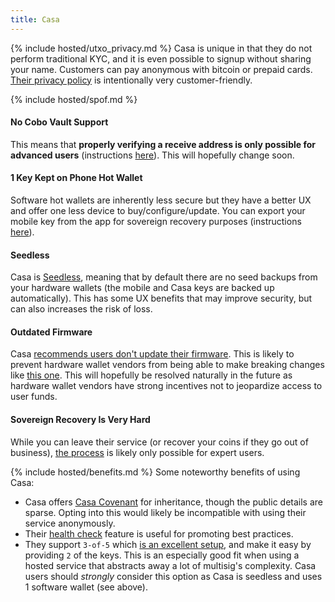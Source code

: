 ```yaml
---
title: Casa
---
```


{% include hosted/utxo_privacy.md %}
Casa is unique in that they do not perform traditional KYC, and it is even possible to signup without sharing your name.
Customers can pay anonymous with bitcoin or prepaid cards.
[Their privacy policy](https://blog.keys.casa/casa-privacy-and-data-protection-policy/) is intentionally very customer-friendly.

{% include hosted/spof.md %}

#### No Cobo Vault Support
This means that **properly verifying a receive address is only possible for advanced users** (instructions [here](https://blog.keys.casa/watch-only-wallet-guide/)).
This will hopefully change soon.

#### 1 Key Kept on Phone Hot Wallet
Software hot wallets are inherently less secure but they have a better UX and offer one less device to buy/configure/update.
You can export your mobile key from the app for sovereign recovery purposes (instructions [here](https://walletsrecovery.org/recovery-docs/casa-recovery)).

#### Seedless
Casa is [Seedless](https://blog.keys.casa/casa-seedless-security-model/), meaning that by default there are no seed backups from your hardware wallets (the mobile and Casa keys are backed up automatically).
This has some UX benefits that may improve security, but can also increases the risk of loss.

#### Outdated Firmware
Casa [recommends users don't update their firmware](https://support.keys.casa/hc/en-us/articles/360045411571-Hardware-Wallet-Firmware-Upgrades).
This is likely to prevent hardware wallet vendors from being able to make breaking changes like [this one](https://github.com/trezor/trezor-firmware/issues/1044).
This will hopefully be resolved naturally in the future as hardware wallet vendors have strong incentives not to jeopardize access to user funds.

#### Sovereign Recovery Is Very Hard
While you can leave their service (or recover your coins if they go out of business), [the process](https://walletsrecovery.org/recovery-docs/casa-recovery) is likely only possible for expert users.

{% include hosted/benefits.md %}
Some noteworthy benefits of using Casa:
* Casa offers [Casa Covenant](https://keys.casa/bitcoin-inheritance-plan) for inheritance, though the public details are sparse.
Opting into this would likely be incompatible with using their service anonymously.
* Their [health check](https://support.keys.casa/hc/en-us/articles/360045442511-Health-Checks) feature is useful for promoting best practices.
* They support `3-of-5` which [is an excellent setup](/quorum-advanced), and make it easy by providing `2` of the keys.
This is an especially good fit when using a hosted service that abstracts away a lot of multisig's complexity.
Casa users should *strongly* consider this option as Casa is seedless and uses 1 software wallet (see above).
